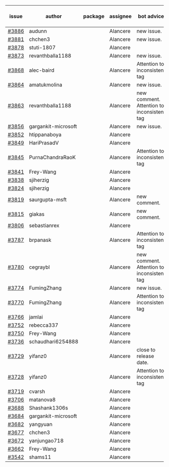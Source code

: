 | issue | author | package | assignee | bot advice | created date of issue | target release date | date from target |
| ------ | ------ | ------ | ------ | ------ | ------ | ------ | :-----: |
| [#3886](https://github.com/Azure/sdk-release-request/issues/3886) | audunn |  | Alancere | new issue. | 03-06 | 03-24 |  |
| [#3881](https://github.com/Azure/sdk-release-request/issues/3881) | chchen3 |  | Alancere | new issue. | 03-03 | 03-24 |  |
| [#3878](https://github.com/Azure/sdk-release-request/issues/3878) | stuti-1807 |  | Alancere |  | 03-03 | 03-24 |  |
| [#3873](https://github.com/Azure/sdk-release-request/issues/3873) | revanthballa1188 |  | Alancere | new issue. | 03-03 | 03-24 |  |
| [#3868](https://github.com/Azure/sdk-release-request/issues/3868) | alec-baird |  | Alancere | Attention to inconsistent tag | 03-03 | 03-24 |  |
| [#3864](https://github.com/Azure/sdk-release-request/issues/3864) | amatukmolina |  | Alancere | new issue. | 03-03 | 03-24 |  |
| [#3863](https://github.com/Azure/sdk-release-request/issues/3863) | revanthballa1188 |  | Alancere | new comment. Attention to inconsistent tag | 03-02 | 03-24 |  |
| [#3856](https://github.com/Azure/sdk-release-request/issues/3856) | gargankit-microsoft |  | Alancere | new issue. | 03-02 | 03-24 |  |
| [#3852](https://github.com/Azure/sdk-release-request/issues/3852) | htippanaboya |  | Alancere |  | 03-01 | 03-24 |  |
| [#3849](https://github.com/Azure/sdk-release-request/issues/3849) | HariPrasadV |  | Alancere |  | 03-01 | 03-24 |  |
| [#3845](https://github.com/Azure/sdk-release-request/issues/3845) | PurnaChandraRaoK |  | Alancere | Attention to inconsistent tag | 02-28 | 03-24 |  |
| [#3841](https://github.com/Azure/sdk-release-request/issues/3841) | Frey-Wang |  | Alancere |  | 02-24 | 03-24 |  |
| [#3838](https://github.com/Azure/sdk-release-request/issues/3838) | sjiherzig |  | Alancere |  | 02-23 | 03-24 |  |
| [#3824](https://github.com/Azure/sdk-release-request/issues/3824) | sjiherzig |  | Alancere |  | 02-17 | 03-24 |  |
| [#3819](https://github.com/Azure/sdk-release-request/issues/3819) | saurgupta-msft |  | Alancere | new comment. | 02-16 | 03-24 |  |
| [#3815](https://github.com/Azure/sdk-release-request/issues/3815) | giakas |  | Alancere | new comment. | 02-16 | 03-24 |  |
| [#3806](https://github.com/Azure/sdk-release-request/issues/3806) | sebastianrex |  | Alancere |  | 02-15 | 03-24 |  |
| [#3787](https://github.com/Azure/sdk-release-request/issues/3787) | brpanask |  | Alancere | Attention to inconsistent tag | 02-14 | 03-24 |  |
| [#3780](https://github.com/Azure/sdk-release-request/issues/3780) | cegraybl |  | Alancere | new comment. Attention to inconsistent tag | 02-13 | 03-24 |  |
| [#3774](https://github.com/Azure/sdk-release-request/issues/3774) | FumingZhang |  | Alancere | new issue. | 02-13 | 03-24 |  |
| [#3770](https://github.com/Azure/sdk-release-request/issues/3770) | FumingZhang |  | Alancere | Attention to inconsistent tag | 02-13 | 03-24 |  |
| [#3766](https://github.com/Azure/sdk-release-request/issues/3766) | jamlai |  | Alancere |  | 02-10 | 03-24 |  |
| [#3752](https://github.com/Azure/sdk-release-request/issues/3752) | rebecca337 |  | Alancere |  | 02-09 | 02-24 |  |
| [#3750](https://github.com/Azure/sdk-release-request/issues/3750) | Frey-Wang |  | Alancere |  | 02-08 | 02-24 |  |
| [#3736](https://github.com/Azure/sdk-release-request/issues/3736) | schaudhari6254888 |  | Alancere |  | 02-01 | 02-24 |  |
| [#3729](https://github.com/Azure/sdk-release-request/issues/3729) | yifanz0 |  | Alancere | close to release date.  | 02-01 | 03-07 | 0 |
| [#3728](https://github.com/Azure/sdk-release-request/issues/3728) | yifanz0 |  | Alancere | Attention to inconsistent tag | 02-01 | 02-24 |  |
| [#3719](https://github.com/Azure/sdk-release-request/issues/3719) | cvarsh |  | Alancere |  | 02-01 | 02-24 |  |
| [#3706](https://github.com/Azure/sdk-release-request/issues/3706) | matanova8 |  | Alancere |  | 01-29 | 02-24 |  |
| [#3688](https://github.com/Azure/sdk-release-request/issues/3688) | Shashank1306s |  | Alancere |  | 01-24 | 02-24 |  |
| [#3684](https://github.com/Azure/sdk-release-request/issues/3684) | gargankit-microsoft |  | Alancere |  | 01-23 | 02-24 |  |
| [#3682](https://github.com/Azure/sdk-release-request/issues/3682) | yangyuan |  | Alancere |  | 01-22 | 02-24 |  |
| [#3677](https://github.com/Azure/sdk-release-request/issues/3677) | chchen3 |  | Alancere |  | 01-19 | 02-24 |  |
| [#3672](https://github.com/Azure/sdk-release-request/issues/3672) | yanjungao718 |  | Alancere |  | 01-18 | 02-24 |  |
| [#3662](https://github.com/Azure/sdk-release-request/issues/3662) | Frey-Wang |  | Alancere |  | 01-16 | 02-24 |  |
| [#3542](https://github.com/Azure/sdk-release-request/issues/3542) | shams11 |  | Alancere |  | 12-07 | 12-23 |  |
